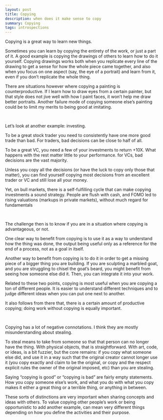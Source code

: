 ```yaml
---
layout: post
title: Copying
description: when does it make sense to copy
summary: Copying
tags: introspections
---
```

Copying is a great way to learn new things.

Sometimes you can learn by copying the entirety of the work, or just a part of it. A good example is copying the drawings of others to learn how to do it yourself. Copying drawings works both when you replicate every line of the drawing to get a sense for how the whole piece came together, and also when you focus on one aspect (say, the eye of a portrait) and learn from it, even if you don’t replicate the whole thing.

There are situations however where copying a painting is counterproductive. If I learn how to draw eyes from a certain painter, but that style does not jive well with how I paint faces, it won’t help me draw better portraits. Another failure mode of copying someone else’s painting could be to limit my merits to being good at imitating.

&nbsp;  

Let’s look at another example: investing.

To be a great stock trader you need to consistently have one more good trade than bad. For traders, bad decisions can be close to half of all.

To be a great VC, you need a few of your investments to return +10X. What happens with the rest matter little to your performance. for VCs, bad decisions are the vast majority.

Unless you copy all the decisions (or have the luck to copy only those that matter), you can find yourself copying most decisions from an excellent trader or VC and still lose all your money.

Yet, on bull markets, there is a self-fulfilling cycle that can make copying investments a sound strategy. People are flush with cash, and FOMO led to rising valuations (markups in private markets), without much regard for fundamentals

 &nbsp;  


The challenge then is to know if you are in a situation where copying is advantageous, or not.

One clear way to benefit from copying is to use it as a way to understand how the thing was done, the output being useful only as a reference for the end of a process, not as a goal in itself.

Another way to benefit from copying is to do it in order to get a missing piece of a bigger thing you are building. If you are sculpting a marbled goat, and you are struggling to chisel the goat’s beard, you might benefit from seeing how someone else did it. Then, you can integrate it into your work.

Related to these two points, copying is most useful when you are copying a ton of different people. It is easier to understand different techniques and to judge different ideas when you can put one next to another.

It also follows from there that, there is a certain amount of productive copying; doing work without copying is equally important.

&nbsp;  

Copying has a  lot of negative connotations. I think they are mostly misunderstanding about stealing. 

To steal means to take from someone so that that person can no longer have the thing. With physical objects, that is straightforward. With art, code, or ideas, is a bit fuzzier, but the core remains: if you copy what someone else did, and use it in a way such that the original creator cannot longer use it (you copy exactly and claim to be the original, or copy and the respect explicit rules the owner of the original imposed, etc) than you are stealing. 

Saying “copying is good” or “copying is bad” are fairly empty statements. How you copy someone else’s work, and what you do with what you copy makes it either a great thing or a terrible thing, or anything in between.

These sorts of distinctions are very important when sharing concepts and ideas with others. To value copying other people’s work or being opportunistic to add another example,  can mean very different things depending on how you define the activities and their purpose. 
